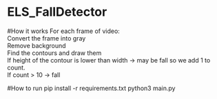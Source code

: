 # ELS_FallDetector
#How it works
For each frame of video:<br>
Convert the frame into gray<br>
Remove background<br>
Find the contours and draw them<br>
If height of the contour is lower than width -> may be fall so we add 1 to count.<br>
If count > 10 -> fall<br>

#How to run
pip install -r requirements.txt
python3 main.py
